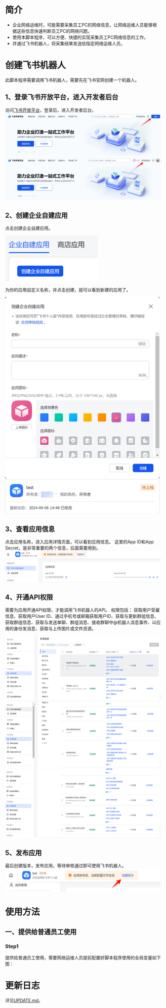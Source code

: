# 简介

- 企业网络运维时，可能需要采集员工PC的网络信息，让网络运维人员能够根据这些信息快速判断员工PC的网络问题。
- 使用本脚本程序，可以方便、快捷的实现采集员工PC网络信息的工作。
- 并通过飞书机器人，将采集结果发送给指定网络运维人员。

# 创建飞书机器人

此脚本程序需要调用飞书机器人，需要先在飞书官网创建一个机器人。

## 1、登录飞书开放平台，进入开发者后台

访问[飞书开放平台](https://open.feishu.cn/)，登录后，进入开发者后台。
![login_open_feishu.png](https://github.com/icefire-ken/pc_info_collection/blob/main/Images/login_open_feishu.png)
![login_open_feishu_app.png](https://github.com/icefire-ken/pc_info_collection/blob/main/Images/login_open_feishu_app.png)

## 2、创建企业自建应用

点击创建企业自建应用。

<img src="https://github.com/icefire-ken/pc_info_collection/blob/main/Images/create_app.png" width="300">

为你的应用自定义名称，并点击创建，就可以看到新建的应用了。

<img src="https://github.com/icefire-ken/pc_info_collection/blob/main/Images/create_app_2.png" width="500">

<img src="https://github.com/icefire-ken/pc_info_collection/blob/main/Images/app.png" width="500">

## 3、查看应用信息

点击应用名称，进入应用详情页面，可以看到应用信息。
这里的App ID和App Secret，是非常重要的两个信息，后面需要用到。
![app_id_app_secret.png](https://github.com/icefire-ken/pc_info_collection/blob/main/Images/app_id_app_secret.png)

## 4、开通API权限

需要为应用开通API权限，才能调用飞书机器人的API。
权限包括：
获取用户受雇信息、获取用户User ID、通过手机号或邮箱获取用户ID、获取与更新群组信息、获取群组信息、获取与发送单聊、群组消息、接收群聊中@机器人消息事件、以应用的身份发消息、获取与上传图片或文件资源。

![app_authority_1.png](https://github.com/icefire-ken/pc_info_collection/blob/main/Images/app_authority_1.png)
![app_authority_2.png](https://github.com/icefire-ken/pc_info_collection/blob/main/Images/app_authority_2.png)
![app_authority_3.png](https://github.com/icefire-ken/pc_info_collection/blob/main/Images/app_authority_3.png)

## 5、发布应用

最后创建版本，发布应用，等待审核通过即可使用飞书机器人。
![app_release.png](https://github.com/icefire-ken/pc_info_collection/blob/main/Images/app_release.png)

# 使用方法

## 一、提供给普通员工使用

### Step1

提供给普通员工使用，需要网络运维人员提前配置好脚本程序使用的全局变量如下图：


# 更新日志

详见[UPDATE.md](https://github.com/icefire-ken/pc_info_collection/blob/main/UPDATE.md)。